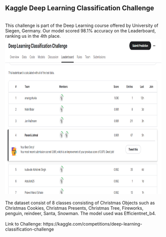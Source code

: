## Kaggle Deep Learning Classification Challenge
<br>
This challenge is part of the Deep Learning course offered by University of Siegen, Germany. Our model scored 98.1% accuracy on the Leaderboard, ranking us in the 4th place.
<br>
<div align="center">
  <img src="leaderboard/Leaderboard.png" width="800" height="500">
</div>
<br>
The dataset consist of 8 classes consisting of Christmas Objects such as Christmas Cookies, Christmas Presents, Christmas Tree, Fireworks, penguin, reindeer, Santa, Snowman.
The model used was Efficientnet_b4.  
<br>
<br>
Link to Challenge: https://kaggle.com/competitions/deep-learning-classification-challenge
